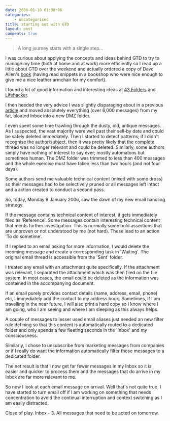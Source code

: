 ```yaml
---
date: 2006-01-10 01:30:06
categories:
    - uncategorised
title: starting out with GTD
layout: post
comments: true
---
```

> A long journey starts with a single step...

I was curious about applying the concepts and ideas behind GTD to try to
manage my time (both at home and at work) more efficiently so I read up
a little about GTD over the weekend and actually ordered a copy of Dave
Allen's
[book](http://www.amazon.co.uk/exec/obidos/ASIN/0749922648/qid=1136828908/sr=8-1/ref=sr_8_xs_ap_i1_xgl/202-0516357-3727021)
(having read snippets in a bookshop who were nice enough to give me a
nice leather armchair for my comfort).

I found a lot of good information and interesting ideas at 
[43 Folders](http://www.43folders.com/) and
[Lifehacker](http://www.lifehacker.com/).

I then heeded the very advice I was slightly disparaging about in a previous
[article](http://www.nbrightside.com/blog/2006/01/05/not-getting-things-done/)
and moved absolutely everything (over 6,000 messages) from my fat,
bloated Inbox into a new DMZ folder.

I even spent some time trawling through the dusty, old, antique
messages. As I suspected, the vast majority were well past their sell-by
date and could be safely deleted immediately. Then I started to detect
patterns; if I didn't recognise the author/subject, then it was pretty
likely that the complete thread was no longer relevant and could be
deleted. Similarly, some authors simply have nothing of interest to say
ever; mostly automatons but sometimes human. The DMZ folder was trimmed
to less than 400 messages and the whole exercise must have taken less
than two hours (and not four days).

Some authors send me valuable technical content (mixed with some dross)
so their messages had to be selectively pruned or all messages left
intact and a action created to conduct a second pass.

So, today, Monday 9 January 2006, saw the dawn of my new email handling
strategy.

If the message contains technical content of interest, it gets
immediately filed as 'Reference'. Some messages contain interesting
technical content that merits further investigation. This is normally
some bold assertions that are unproven or not understood by me (not
hard). These lead to an action 'To do sometime'.

If I replied to an email asking for more information, I would delete the
incoming message and create a corresponding task in 'Waiting'. The
original email thread is accessible from the 'Sent' folder.

I treated any email with an attachment quite specifically. If the
attachment was relevant, I separated the attachment which was then filed
on the file system. In most cases, the email could be deleted as the
information was contained in the accompanying document.

If an email purely provides contact details (name, address, email,
phone) etc, I immediately add the contact to my address book. Sometimes,
if I am travelling in the near future, I will also print a hard copy so
I know where I am going, who I am seeing and where I am sleeping as this
always helps.

A couple of messages to lesser used email aliases just needed an new
filter rule defining so that this content is automatically routed to a
dedicated folder and only spends a few fleeting seconds in the 'Inbox'
and my consciousness.

Similarly, I chose to unsubscribe from marketing messages from companies
or if I really do want the information automatically filter those
messages to a dedicated folder.

The net result is that I now get far fewer messages in my Inbox so it is
easier and quicker to process them and the messages that do arrive in my
Inbox are far more relevant to me.

So now I look at each email message on arrival. Well that's not quite
true. I have started to turn email off if I am working on something that
needs concentration to avoid the continual interruption and context
switching as I am easily distracted.

Close of play. Inbox - 3. All messages that need to be acted on
tomorrow.
